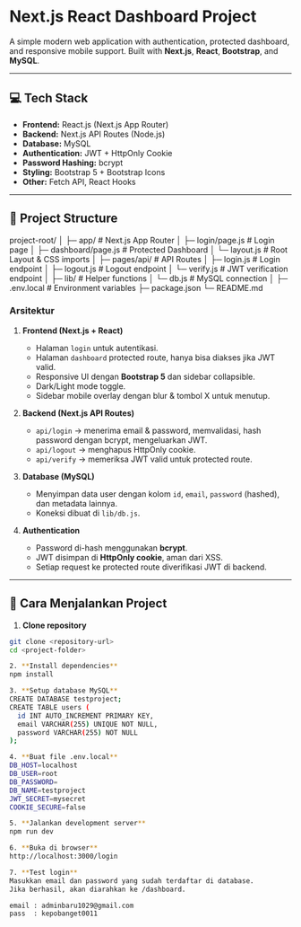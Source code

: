 # Next.js React Dashboard Project

A simple modern web application with authentication, protected dashboard, and responsive mobile support. Built with **Next.js**, **React**, **Bootstrap**, and **MySQL**.

---

## 💻 Tech Stack

- **Frontend:** React.js (Next.js App Router)
- **Backend:** Next.js API Routes (Node.js)
- **Database:** MySQL
- **Authentication:** JWT + HttpOnly Cookie
- **Password Hashing:** bcrypt
- **Styling:** Bootstrap 5 + Bootstrap Icons
- **Other:** Fetch API, React Hooks

---

## 📁 Project Structure

project-root/
│
├─ app/ # Next.js App Router
│ ├─ login/page.js # Login page
│ ├─ dashboard/page.js # Protected Dashboard
│ └─ layout.js # Root Layout & CSS imports
│
├─ pages/api/ # API Routes
│ ├─ login.js # Login endpoint
│ ├─ logout.js # Logout endpoint
│ └─ verify.js # JWT verification endpoint
│
├─ lib/ # Helper functions
│ └─ db.js # MySQL connection
│
├─ .env.local # Environment variables
├─ package.json
└─ README.md


### Arsitektur

1. **Frontend (Next.js + React)**  
   - Halaman `login` untuk autentikasi.
   - Halaman `dashboard` protected route, hanya bisa diakses jika JWT valid.
   - Responsive UI dengan **Bootstrap 5** dan sidebar collapsible.
   - Dark/Light mode toggle.
   - Sidebar mobile overlay dengan blur & tombol X untuk menutup.

2. **Backend (Next.js API Routes)**  
   - `api/login` → menerima email & password, memvalidasi, hash password dengan bcrypt, mengeluarkan JWT.
   - `api/logout` → menghapus HttpOnly cookie.
   - `api/verify` → memeriksa JWT valid untuk protected route.

3. **Database (MySQL)**  
   - Menyimpan data user dengan kolom `id`, `email`, `password` (hashed), dan metadata lainnya.
   - Koneksi dibuat di `lib/db.js`.

4. **Authentication**  
   - Password di-hash menggunakan **bcrypt**.
   - JWT disimpan di **HttpOnly cookie**, aman dari XSS.
   - Setiap request ke protected route diverifikasi JWT di backend.

---

## 🚀 Cara Menjalankan Project

1. **Clone repository**
```bash
git clone <repository-url>
cd <project-folder>

2. **Install dependencies**
npm install

3. **Setup database MySQL**
CREATE DATABASE testproject;
CREATE TABLE users (
  id INT AUTO_INCREMENT PRIMARY KEY,
  email VARCHAR(255) UNIQUE NOT NULL,
  password VARCHAR(255) NOT NULL
);

4. **Buat file .env.local**
DB_HOST=localhost
DB_USER=root
DB_PASSWORD=
DB_NAME=testproject
JWT_SECRET=mysecret
COOKIE_SECURE=false

5. **Jalankan development server**
npm run dev

6. **Buka di browser**
http://localhost:3000/login

7. **Test login**
Masukkan email dan password yang sudah terdaftar di database.
Jika berhasil, akan diarahkan ke /dashboard.

email : adminbaru1029@gmail.com
pass  : kepobanget0011